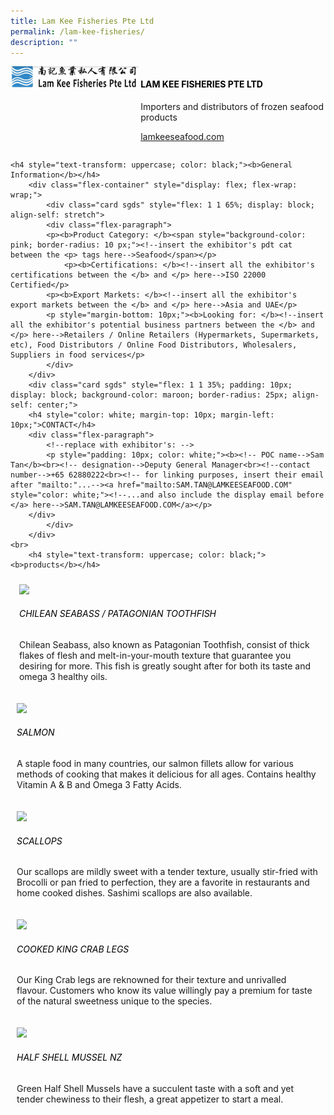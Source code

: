 ```yaml
---
title: Lam Kee Fisheries Pte Ltd
permalink: /lam-kee-fisheries/
description: ""
---
```

<div class="flex-paragraph">
		<!--hi there! this is a comment and will provide you with instructional guides-->
		<!--insert booth number here!-->
		<p style="text-transform: uppercase"></p></div>
			<div class="flex-container" style="display: flex; flex-wrap: wrap;">
				<!--insert DOWNLOAD link of company logo between the " marks!-->
			<div class="card sgds" style="flex: 1 1 40%; display: block;"><img src="/images/lamkee.png"></div>
	<div class="card-sgds" style="flex: 1 1 58%; display: block; margin-left: 3px">
		<h4 style="text-transform: uppercase; color: black;"><!--insert the exhibitor's name between the <b> tags here--><b>Lam Kee Fisheries Pte Ltd</b></h4><!--insert the exhibitor's description between the <p> tags here-->
		<p>Importers and distributors of frozen seafood products</p>
		<!--insert the exhibitor's website link, making sure there is "https:// www." present please. make sure the entire https link goes in between the " marks-->
		<p><a href="https://lamkeeseafood.com/" target="_blank"><!--insert the www website link here (no need for https)-->lamkeeseafood.com</a></p>
	</div>
</div>



	<h4 style="text-transform: uppercase; color: black;"><b>General Information</b></h4>
		<div class="flex-container" style="display: flex; flex-wrap: wrap;">
			<div class="card sgds" style="flex: 1 1 65%; display: block; align-self: stretch">
			<div class="flex-paragraph">
			<p><b>Product Category: </b><span style="background-color: pink; border-radius: 10 px;"><!--insert the exhibitor's pdt cat between the <p> tags here-->Seafood</span></p> 
				<p><b>Certifications: </b><!--insert all the exhibitor's certifications between the </b> and </p> here-->ISO 22000 Certified</p>
			<p><b>Export Markets: </b><!--insert all the exhibitor's export markets between the </b> and </p> here-->Asia and UAE</p>
			<p style="margin-bottom: 10px;"><b>Looking for: </b><!--insert all the exhibitor's potential business partners between the </b> and </p> here-->Retailers / Online Retailers (Hypermarkets, Supermarkets, etc), Food Distributors / Online Food Distributors, Wholesalers, Suppliers in food services</p>
			</div>
		</div>
		<div class="card sgds" style="flex: 1 1 35%; padding: 10px; display: block; background-color: maroon; border-radius: 25px; align-self: center;">
		<h4 style="color: white; margin-top: 10px; margin-left: 10px;">CONTACT</h4>
		<div class="flex-paragraph">
			<!--replace with exhibitor's: -->
			<p style="padding: 10px; color: white;"><b><!-- POC name-->Sam Tan</b><br><!-- designation-->Deputy General Manager<br><!--contact number-->+65 62880222<br><!-- for linking purposes, insert their email after "mailto:"...--><a href="mailto:SAM.TAN@LAMKEESEAFOOD.COM" style="color: white;"><!--...and also include the display email before </a> here-->SAM.TAN@LAMKEESEAFOOD.COM</a></p>
		</div>
			</div>
		</div>
	<br>
		<h4 style="text-transform: uppercase; color: black;"><b>products</b></h4>
<div style="display: flex; flex-wrap: wrap;">
&nbsp; <div class="card sgds" style="flex: 1 1 47%; margin: 10px; display: block;"><!--insert the exhibitor's DOWNLOAD image for product between the " marks here-->
	<div class="flex-image" style="display: block;"><img src="https://drive.google.com/uc?id=1duIuODt06ileeZpDQ1TnvVFHKwg9FRXi&amp;export=download"></div>
	<div class="flex-paragraph">
		<h6 style="text-transform: uppercase; color: black;"><!--insert product name before </h6> and product description after <p>-->CHILEAN SEABASS / PATAGONIAN TOOTHFISH</h6>
		<p>Chilean Seabass, also known as Patagonian Toothfish, consist of thick flakes of flesh and melt-in-your-mouth texture that guarantee you desiring for more. This fish is greatly sought after for both its taste and omega 3 healthy oils.</p></div>
	</div>
		<div class="card sgds" style="flex: 1 1 47%; margin: 10px; display: block;">
		<div class="flex-image" style="display: block;"><img src="https://drive.google.com/uc?id=1ujDIWcEVXWE8-z8TC4ZUPZhCwdIA9tKU&amp;export=download"></div>
	<div class="flex-paragraph">
		<h6 style="text-transform: uppercase; color: black;">  
Salmon</h6>
		<p>A staple food in many countries, our salmon fillets allow for various methods of cooking that makes it delicious for all ages. Contains healthy Vitamin A &amp; B and Omega 3 Fatty Acids.</p></div>
	</div>
		<div class="card sgds" style="flex: 1 1 47%; margin: 10px; display: block;">
		<div class="flex-image" style="display: block;"><img src="https://drive.google.com/uc?id=11xKGTE8PDzI1RBE1Cfgd21-kxKaju3Sh&amp;export=download"></div>
	<div class="flex-paragraph">
		<h6 style="text-transform: uppercase; color: black;">Scallops</h6>
		<p>Our scallops are mildly sweet with a tender texture, usually stir-fried with Brocolli or pan fried to perfection, they are a favorite in restaurants and home cooked dishes. Sashimi scallops are also available.</p></div>
		</div>
		<div class="card sgds" style="flex: 1 1 47%; margin: 10px; display: block;">
		<div class="flex-image" style="display: block;"><img src="https://drive.google.com/uc?id=1QbIieZaur1_t55nDuQAXRP7E21SsdEai&amp;export=download"></div>
	<div class="flex-paragraph">
		<h6 style="text-transform: uppercase; color: black;">Cooked King Crab Legs</h6>
		<p>Our King Crab legs are reknowned for their texture and unrivalled flavour. Customers who know its value willingly pay a premium for taste of the natural sweetness unique to the species.</p></div>
	</div>
		<div class="card sgds" style="flex: 1 1 47%; margin: 10px; display: block;">
		<div class="flex-image" style="display: block;"><img src="https://drive.google.com/uc?id=1V7tyBm8pS9bJJnmKAV6BOS3kw-n6a2yB&amp;export=download"></div>
	<div class="flex-paragraph">
		<h6 style="text-transform: uppercase; color: black;">Half Shell Mussel NZ</h6>
		<p>Green Half Shell Mussels have a succulent taste with a soft and yet tender chewiness to their flesh, a great appetizer to start a meal.</p></div>
	</div>
	<!--don't delete these 2 tags. double check how the layout looks on the right too and lemme know if there are any problems! thank u so much for ur hardwork!-->
	</div>